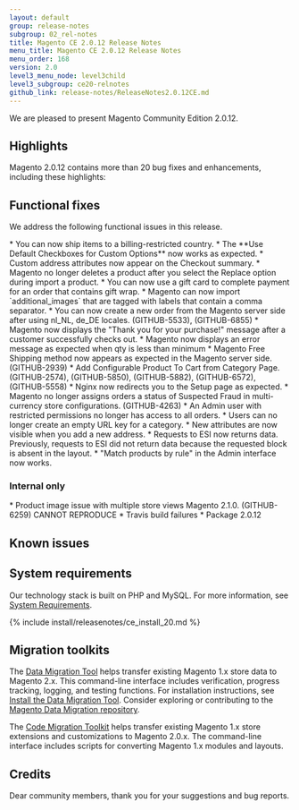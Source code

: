 ```yaml
---
layout: default
group: release-notes
subgroup: 02_rel-notes
title: Magento CE 2.0.12 Release Notes
menu_title: Magento CE 2.0.12 Release Notes
menu_order: 168
version: 2.0
level3_menu_node: level3child
level3_subgroup: ce20-relnotes 
github_link: release-notes/ReleaseNotes2.0.12CE.md
---
```

We are pleased to present Magento Community Edition 2.0.12. 



## Highlights
Magento 2.0.12 contains more than 20 bug fixes and enhancements, including these highlights:



## Functional fixes

We address the following functional issues in this release.

<!--- 56925 -->* You can now ship items to a billing-restricted country.

<!--- 60877 -->* The **Use Default Checkboxes for Custom Options** now works as expected.

<!---  58946-->* Custom address attributes now appear on the Checkout summary.

<!--- 61075 -->* Magento no longer deletes a product after you select the Replace option during import a product.

<!--- 57610 -->* You can now use a gift card to complete payment for an order that contains gift wrap.

<!--- 61264 -->* Magento can now import `additional_images` that are tagged with labels that contain a comma separator.

<!--- 61022 -->* You can now create a new order from the Magento server side after using nl_NL, de_DE locales. (GITHUB-5533), (GITHUB-6855)

<!--- 61113 -->* Magento now displays the "Thank you for your purchase!" message after a customer successfully checks out.

<!---  61151-->* Magento now displays an error message as expected when qty is less than minimum

<!--- 61091 -->* Magento Free Shipping method now appears as expected in the Magento server side. (GITHUB-2939)

<!---  58504-->* Add Configurable Product To Cart from Category Page. (GITHUB-2574), (GITHUB-5850), (GITHUB-5882), (GITHUB-6572), (GITHUB-5558)

<!--- 60724 -->* Nginx now redirects you to the Setup page as expected.

<!--- 60327 -->* Magento no longer assigns orders a status of Suspected Fraud in multi-currency store configurations. (GITHUB-4263)

<!--- 61146 -->* An Admin user with restricted permissions no longer has access to all orders. 

<!--- 60055 -->* Users can no longer create an empty URL key for a category.

<!--- 60965 -->* New attributes are now visible when you add a new address.

<!---  57519-->* Requests to ESI now returns data. Previously, requests to ESI did not return data because the requested block is absent in the layout. 

<!--- 61628 -->* "Match products by rule" in the Admin interface now works.



### Internal only
<!--- 61148 -->* Product image issue with multiple store views Magento 2.1.0. (GITHUB-6259) CANNOT REPRODUCE

<!--- 62455 -->* Travis build failures

<!--- 62121 -->* Package 2.0.12









## Known issues





## System requirements
Our technology stack is built on PHP and MySQL. For more information, see
<a href="{{ page.baseurl }}install-gde/system-requirements.html" target="_blank">System Requirements</a>.

{% include install/releasenotes/ce_install_20.md %}


## Migration toolkits
The <a href="{{ page.baseurl }}migration/migration-migrate.html" target="_blank">Data Migration Tool</a> helps transfer existing Magento 1.x store data to Magento 2.x. This command-line interface includes verification, progress tracking, logging, and testing functions. For installation instructions, see  <a href="{{ page.baseurl }}migration/migration-tool-install.html" target="_blank">Install the Data Migration Tool</a>. Consider exploring or contributing to the <a href="https://github.com/magento/data-migration-tool" target="_blank"> Magento Data Migration repository</a>.

The <a href="https://github.com/magento/code-migration" target="_blank">Code Migration Toolkit</a> helps transfer existing Magento 1.x store extensions and customizations to Magento 2.0.x. The command-line interface includes scripts for converting Magento 1.x modules and layouts.

## Credits

Dear community members, thank you for your suggestions and bug reports.

